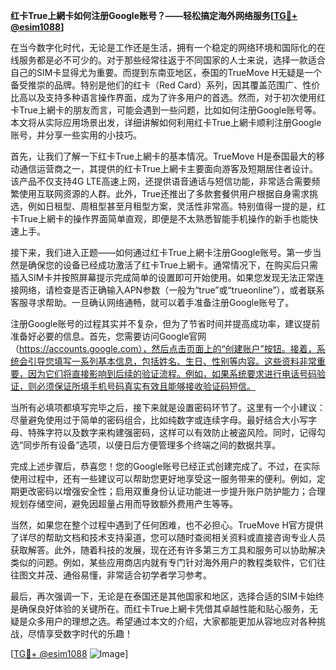 **红卡True上網卡如何注册Google账号？——轻松搞定海外网络服务[[TG💪+ @esim1088](https://t.me/s/esim1088)]**

在当今数字化时代，无论是工作还是生活，拥有一个稳定的网络环境和国际化的在线服务都是必不可少的。对于那些经常往返于不同国家的人士来说，选择一款适合自己的SIM卡显得尤为重要。而提到东南亚地区，泰国的TrueMove H无疑是一个备受推崇的品牌。特别是他们的红卡（Red Card）系列，因其覆盖范围广、性价比高以及支持多种语言操作界面，成为了许多用户的首选。然而，对于初次使用红卡True上網卡的朋友而言，可能会遇到一些问题，比如如何注册Google账号等。本文将从实际应用场景出发，详细讲解如何利用红卡True上網卡顺利注册Google账号，并分享一些实用的小技巧。

首先，让我们了解一下红卡True上網卡的基本情况。TrueMove H是泰国最大的移动通信运营商之一，其提供的红卡True上網卡主要面向游客及短期居住者设计。该产品不仅支持4G LTE高速上网，还提供语音通话与短信功能，非常适合需要频繁使用互联网资源的人群。此外，True还推出了多款套餐供用户根据自身需求挑选，例如日租型、周租型甚至月租型方案，灵活性非常高。特别值得一提的是，红卡True上網卡的操作界面简单直观，即便是不太熟悉智能手机操作的新手也能快速上手。

接下来，我们进入正题——如何通过红卡True上網卡注册Google账号。第一步当然是确保您的设备已经成功激活了红卡True上網卡。通常情况下，在购买后只需插入SIM卡并按照屏幕提示完成简单的设置即可开始使用。如果您发现无法正常连接网络，请检查是否正确输入APN参数（一般为“true”或“trueonline”），或者联系客服寻求帮助。一旦确认网络通畅，就可以着手准备注册Google账号了。

注册Google账号的过程其实并不复杂，但为了节省时间并提高成功率，建议提前准备好必要的信息。首先，您需要访问Google官网（https://accounts.google.com），然后点击页面上的“创建账户”按钮。接着，系统会引导您填写一系列基本信息，包括姓名、生日、性别等内容。这些资料非常重要，因为它们将直接影响到后续的验证流程。例如，如果系统要求进行电话号码验证，则必须保证所填手机号码真实有效且能够接收验证码短信。

当所有必填项都填写完毕之后，接下来就是设置密码环节了。这里有一个小建议：尽量避免使用过于简单的密码组合，比如纯数字或连续字母。最好结合大小写字母、特殊字符以及数字来构建强密码，这样可以有效防止被盗风险。同时，记得勾选“同步所有设备”选项，以便日后方便管理多个终端之间的数据共享。

完成上述步骤后，恭喜您！您的Google账号已经正式创建完成了。不过，在实际使用过程中，还有一些建议可以帮助您更好地享受这一服务带来的便利。例如，定期更改密码以增强安全性；启用双重身份认证功能进一步提升账户防护能力；合理规划存储空间，避免因超量占用而导致额外费用产生等等。

当然，如果您在整个过程中遇到了任何困难，也不必担心。TrueMove H官方提供了详尽的帮助文档和技术支持渠道，您可以随时查阅相关资料或直接咨询专业人员获取解答。此外，随着科技的发展，现在还有许多第三方工具和服务可以协助解决类似的问题。例如，某些应用商店内就有专门针对海外用户的教程类软件，它们往往图文并茂、通俗易懂，非常适合初学者学习参考。

最后，再次强调一下，无论是在泰国还是其他国家和地区，选择合适的SIM卡始终是确保良好体验的关键所在。而红卡True上網卡凭借其卓越性能和贴心服务，无疑是众多用户的理想之选。希望通过本文的介绍，大家都能更加从容地应对各种挑战，尽情享受数字时代的乐趣！

[[TG💪+ @esim1088](https://t.me/s/esim1088) ![Image](https://i.postimg.cc/4NQfJmqS/Snipaste-2025-05-13-00-14-12.png)]